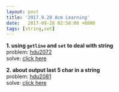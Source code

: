 ```yaml
---
layout: post
title: '2017.9.28 Acm Learning'
date:   2017-09-28 02:58:00 +0800
tags: [string,set]
---
```

**1. using `getline` and `set` to deal with string**  
problem: [hdu2072](http://acm.hdu.edu.cn/showproblem.php?pid=2072)  
solve: [click here](http://blog.csdn.net/eroslol/article/details/52221106)

**2. about output last 5 char in a string**  
problem: [hdu2081](http://acm.hdu.edu.cn/showproblem.php?pid=2081)  
solve: [click here](http://blog.csdn.net/u011493189/article/details/50365138)
